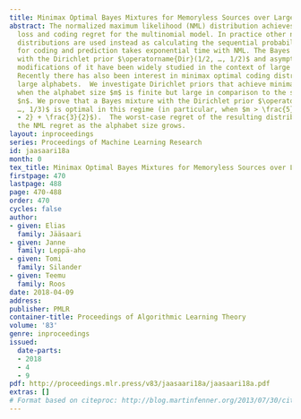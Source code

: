 ```yaml
---
title: Minimax Optimal Bayes Mixtures for Memoryless Sources over Large Alphabets
abstract: The normalized maximum likelihood (NML) distribution achieves minimax log
  loss and coding regret for the multinomial model. In practice other nearly minimax
  distributions are used instead as calculating the sequential probabilities needed
  for coding and prediction takes exponential time with NML. The Bayes mixture obtained
  with the Dirichlet prior $\operatorname{Dir}(1/2, …, 1/2)$ and asymptotically minimax
  modifications of it have been widely studied in the context of large sample sizes.
  Recently there has also been interest in minimax optimal coding distributions for
  large alphabets.  We investigate Dirichlet priors that achieve minimax coding regret
  when the alphabet size $m$ is finite but large in comparison to the sample size
  $n$. We prove that a Bayes mixture with the Dirichlet prior $\operatorname{Dir}(1/3,
  …, 1/3)$ is optimal in this regime (in particular, when $m > \frac{5}{2} n + \frac{4}{n
  - 2} + \frac{3}{2}$).  The worst-case regret of the resulting distribution approaches
  the NML regret as the alphabet size grows.
layout: inproceedings
series: Proceedings of Machine Learning Research
id: jaasaari18a
month: 0
tex_title: Minimax Optimal Bayes Mixtures for Memoryless Sources over Large Alphabets
firstpage: 470
lastpage: 488
page: 470-488
order: 470
cycles: false
author:
- given: Elias
  family: Jääsaari
- given: Janne
  family: Leppä-aho
- given: Tomi
  family: Silander
- given: Teemu
  family: Roos
date: 2018-04-09
address: 
publisher: PMLR
container-title: Proceedings of Algorithmic Learning Theory
volume: '83'
genre: inproceedings
issued:
  date-parts:
  - 2018
  - 4
  - 9
pdf: http://proceedings.mlr.press/v83/jaasaari18a/jaasaari18a.pdf
extras: []
# Format based on citeproc: http://blog.martinfenner.org/2013/07/30/citeproc-yaml-for-bibliographies/
---
```

